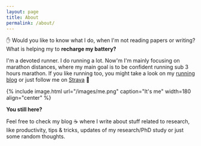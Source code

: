 ```yaml
---
layout: page
title: About
permalink: /about/
---
```


&#9995; Would you like to know what I do, when I'm not reading papers or writing? What is helping my to **recharge my battery?**

I'm a devoted runner. I do running a lot. Now'm I'm mainly focusing on marathon distances, where my main goal is to be confident running sub 3 hours marathon. If you like running too, you might take a look on my [running blog](https://www.tracetheheat.com) or just follow me on [Strava](https://www.strava.com/athletes/straubd) &#127939;

{% include image.html url="/images/me.png" caption="It's me" width=180 align="center" %}

**You still here?** 

Feel free to check my blog &#9749; where I write about stuff related to research, like productivity, tips & tricks, updates of my research/PhD study or just some random thoughts.